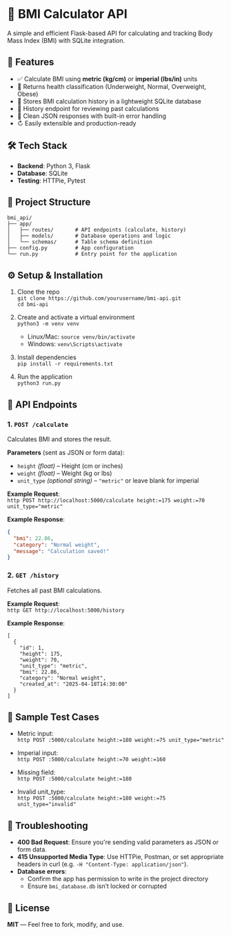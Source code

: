 # 🧾 BMI Calculator API

A simple and efficient Flask-based API for calculating and tracking Body Mass Index (BMI) with SQLite integration.

## 🚀 Features

- ✅ Calculate BMI using **metric (kg/cm)** or **imperial (lbs/in)** units  
- 🧠 Returns health classification (Underweight, Normal, Overweight, Obese)  
- 📂 Stores BMI calculation history in a lightweight SQLite database  
- 📜 History endpoint for reviewing past calculations  
- 🧱 Clean JSON responses with built-in error handling  
- ↻ Easily extensible and production-ready

## 🛠 Tech Stack

- **Backend**: Python 3, Flask  
- **Database**: SQLite  
- **Testing**: HTTPie, Pytest  

## 📁 Project Structure

```
bmi_api/
├── app/
│   ├── routes/       # API endpoints (calculate, history)
│   ├── models/       # Database operations and logic
│   └── schemas/      # Table schema definition
├── config.py         # App configuration
└── run.py            # Entry point for the application
```

## ⚙️ Setup & Installation

1. Clone the repo  
   `git clone https://github.com/yourusername/bmi-api.git`  
   `cd bmi-api`

2. Create and activate a virtual environment  
   `python3 -m venv venv`  
   - Linux/Mac: `source venv/bin/activate`  
   - Windows: `venv\Scripts\activate`

3. Install dependencies  
   `pip install -r requirements.txt`

4. Run the application  
   `python3 run.py`

## 📡 API Endpoints

### 1. `POST /calculate`

Calculates BMI and stores the result.

**Parameters** (sent as JSON or form data):  
- `height` *(float)* – Height (cm or inches)  
- `weight` *(float)* – Weight (kg or lbs)  
- `unit_type` *(optional string)* – `"metric"` or leave blank for imperial

**Example Request**:  
`http POST http://localhost:5000/calculate height:=175 weight:=70 unit_type="metric"`

**Example Response**:
```json
{
  "bmi": 22.86,
  "category": "Normal weight",
  "message": "Calculation saved!"
} 
```

### 2. `GET /history`

Fetches all past BMI calculations.

**Example Request**:  
`http GET http://localhost:5000/history`

**Example Response**: 
```
[
  {
    "id": 1,
    "height": 175,
    "weight": 70,
    "unit_type": "metric",
    "bmi": 22.86,
    "category": "Normal weight",
    "created_at": "2025-04-18T14:30:00"
  }
]
```
## 🥪 Sample Test Cases

- Metric input:  
  `http POST :5000/calculate height:=180 weight:=75 unit_type="metric"`

- Imperial input:  
  `http POST :5000/calculate height:=70 weight:=160`

- Missing field:  
  `http POST :5000/calculate height:=180`

- Invalid unit_type:  
  `http POST :5000/calculate height:=180 weight:=75 unit_type="invalid"`

## 🐛 Troubleshooting

- **400 Bad Request**: Ensure you're sending valid parameters as JSON or form data.  
- **415 Unsupported Media Type**: Use HTTPie, Postman, or set appropriate headers in curl (e.g. `-H "Content-Type: application/json"`).  
- **Database errors**:  
  - Confirm the app has permission to write in the project directory  
  - Ensure `bmi_database.db` isn’t locked or corrupted

## 🧾 License

**MIT** — Feel free to fork, modify, and use.